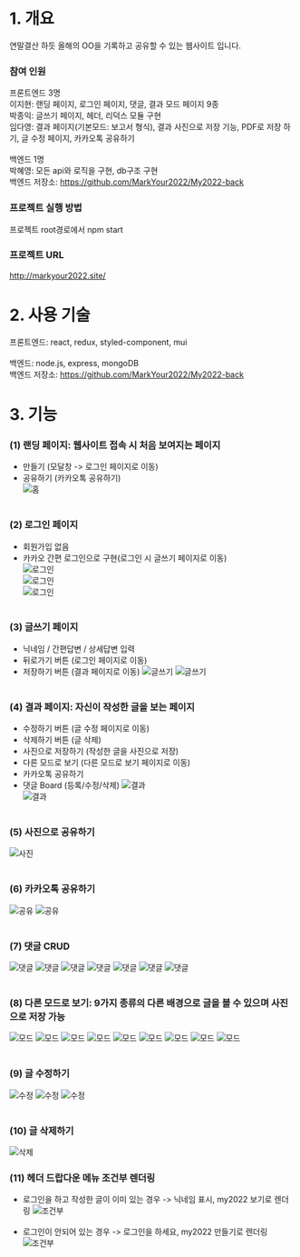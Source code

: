 # 1. 개요

연말결산 하듯 올해의 OO을 기록하고 공유할 수 있는 웹사이트 입니다.

### 참여 인원

프론트엔드 3명<br>
이지현: 랜딩 페이지, 로그인 페이지, 댓글, 결과 모드 페이지 9종<br>
박종익: 글쓰기 페이지, 헤더, 리덕스 모듈 구현<br>
임다영: 결과 페이지(기본모드: 보고서 형식), 결과 사진으로 저장 기능, PDF로 저장 하기, 글 수정 페이지, 카카오톡 공유하기<br><br>
백엔드 1명<br>
박혜영: 모든 api와 로직을 구현, db구조 구현<br>
백엔드 저장소: https://github.com/MarkYour2022/My2022-back

### 프로젝트 실행 방법

프로젝트 root경로에서 npm start

### 프로젝트 URL

http://markyour2022.site/

# 2. 사용 기술

프론트엔드: react, redux, styled-component, mui<br><br>
백엔드: node.js, express, mongoDB<br>
백엔드 저장소: https://github.com/MarkYour2022/My2022-back

# 3. 기능

### (1) 랜딩 페이지: 웹사이트 접속 시 처음 보여지는 페이지<br>

- 만들기 (모달창 -> 로그인 페이지로 이동)
- 공유하기 (카카오톡 공유하기)<br>
  ![홈](./public/img/%ED%99%88.PNG)<br><br>

### (2) 로그인 페이지

- 회원가입 없음
- 카카오 간편 로그인으로 구현(로그인 시 글쓰기 페이지로 이동)<br>
  ![로그인](./public/img/%EB%A1%9C%EA%B7%B8%EC%9D%B8.PNG)<br>
  ![로그인](./public/img/%EB%A1%9C%EA%B7%B8%EC%9D%B82.PNG)<br>
  ![로그인](./public/img/%EA%B8%80%EC%93%B0%EA%B8%B01.PNG)<br><br>

### (3) 글쓰기 페이지

- 닉네임 / 간편답변 / 상세답변 입력
- 뒤로가기 버튼 (로그인 페이지로 이동)
- 저장하기 버튼 (결과 페이지로 이동)
  ![글쓰기](./public/img/%EA%B8%80%EC%93%B0%EA%B8%B02.PNG)
  ![글쓰기](./public/img/%EA%B8%80%EC%93%B0%EA%B8%B03.PNG)<br><br>

### (4) 결과 페이지: 자신이 작성한 글을 보는 페이지

- 수정하기 버튼 (글 수정 페이지로 이동)
- 삭제하기 버튼 (글 삭제)
- 사진으로 저장하기 (작성한 글을 사진으로 저장)
- 다른 모드로 보기 (다른 모드로 보기 페이지로 이동)
- 카카오톡 공유하기
- 댓글 Board (등록/수정/삭제)
  ![결과](./public/img/%EA%B2%B0%EA%B3%BC%20%ED%8E%98%EC%9D%B4%EC%A7%801.PNG)<br>
  ![결과](./public/img/%EA%B2%B0%EA%B3%BC%ED%8E%98%EC%9D%B4%EC%A7%802.PNG)<br><br>

### (5) 사진으로 공유하기

![사진](./public/img/%EC%82%AC%EC%A7%84%EC%A0%80%EC%9E%A5.PNG)<br><br>

### (6) 카카오톡 공유하기

![공유](./public/img/%EA%B2%B0%EA%B3%BC%20%EA%B3%B5%EC%9C%A0%ED%95%98%EA%B8%B01.PNG)
![공유](./public/img/%EA%B2%B0%EA%B3%BC%20%EA%B3%B5%EC%9C%A0%ED%95%98%EA%B8%B02.PNG)<br><br>

### (7) 댓글 CRUD

![댓글](./public/img/%EB%8C%93%EA%B8%80_%EC%93%B0%EA%B8%B01.PNG)
![댓글](./public/img/%EB%8C%93%EA%B8%80_%EC%93%B0%EA%B8%B02.PNG)
![댓글](./public/img/%EB%8C%93%EA%B8%80_%EC%88%98%EC%A0%951.PNG)
![댓글](./public/img/%EB%8C%93%EA%B8%80_%EC%88%98%EC%A0%952.PNG)
![댓글](./public/img/%EB%8C%93%EA%B8%80_%EC%88%98%EC%A0%953.PNG)
![댓글](./public/img/%EB%8C%93%EA%B8%80_%EC%82%AD%EC%A0%9C1.PNG)
![댓글](./public/img/%EB%8C%93%EA%B8%80_%EC%82%AD%EC%A0%9C2.PNG)<br><br>

### (8) 다른 모드로 보기: 9가지 종류의 다른 배경으로 글을 볼 수 있으며 사진으로 저장 가능

![모드](./public/img/%EB%8B%A4%EB%A5%B8%EB%AA%A8%EB%93%9C1.PNG)
![모드](./public/img/%EB%8B%A4%EB%A5%B8%EB%AA%A8%EB%93%9C2.PNG)
![모드](./public/img/%EB%8B%A4%EB%A5%B8%EB%AA%A8%EB%93%9C3.PNG)
![모드](./public/img/%EB%8B%A4%EB%A5%B8%EB%AA%A8%EB%93%9C4.PNG)
![모드](./public/img/%EB%8B%A4%EB%A5%B8%EB%AA%A8%EB%93%9C5.PNG)
![모드](./public/img/%EB%8B%A4%EB%A5%B8%EB%AA%A8%EB%93%9C6.PNG)
![모드](./public/img/%EB%8B%A4%EB%A5%B8%EB%AA%A8%EB%93%9C7.PNG)
![모드](./public/img/%EB%8B%A4%EB%A5%B8%EB%AA%A8%EB%93%9C8.PNG)
![모드](./public/img/%EB%8B%A4%EB%A5%B8%EB%AA%A8%EB%93%9C9.PNG)<br><br>

### (9) 글 수정하기

![수정](./public/img/%EA%B8%80%EC%88%98%EC%A0%951.PNG)
![수정](./public/img/%EA%B8%80%EC%88%98%EC%A0%952.PNG)
![수정](./public/img/%EA%B8%80%EC%88%98%EC%A0%953.PNG)<br><br>

### (10) 글 삭제하기

![삭제](./public/img/%EC%82%AD%EC%A0%9C1.PNG)

### (11) 헤더 드랍다운 메뉴 조건부 렌더링

- 로그인을 하고 작성한 글이 이미 있는 경우
  -> 닉네임 표시, my2022 보기로 렌더링
  ![조건부](./public/img/%EC%A1%B0%EA%B1%B4%EB%B6%801.PNG)<br><br>
- 로그인이 안되어 있는 경우
  -> 로그인을 하세요, my2022 만들기로 렌더링
  ![조건부](./public/img/%EC%A1%B0%EA%B1%B4%EB%B6%802.PNG)
